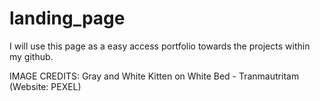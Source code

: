 # landing_page
I will use this page as a easy access portfolio towards the projects within my github.







IMAGE CREDITS:
Gray and White Kitten on White Bed - Tranmautritam (Website: PEXEL)

